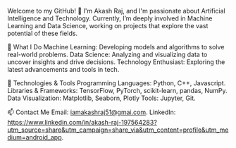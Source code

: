 Welcome to my GitHub!
👋 I'm Akash Raj, and I'm passionate about Artificial Intelligence and Technology. Currently, I’m deeply involved in Machine Learning and Data Science, working on projects that explore the vast potential of these fields.

🌟 What I Do
Machine Learning: Developing models and algorithms to solve real-world problems.
Data Science: Analyzing and visualizing data to uncover insights and drive decisions.
Technology Enthusiast: Exploring the latest advancements and tools in tech.

🔧 Technologies & Tools
Programming Languages: Python, C++, Javascript.
Libraries & Frameworks: TensorFlow, PyTorch, scikit-learn, pandas, NumPy.
Data Visualization: Matplotlib, Seaborn, Plotly
Tools: Jupyter, Git.

📫 Contact Me
Email: iamakashraj51@gmai.com.
LinkedIn: https://www.linkedin.com/in/akash-raj-197564283?utm_source=share&utm_campaign=share_via&utm_content=profile&utm_medium=android_app.
